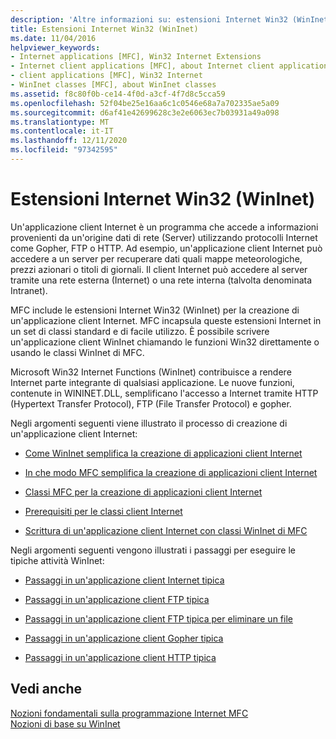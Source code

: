```yaml
---
description: 'Altre informazioni su: estensioni Internet Win32 (WinInet)'
title: Estensioni Internet Win32 (WinInet)
ms.date: 11/04/2016
helpviewer_keywords:
- Internet applications [MFC], Win32 Internet Extensions
- Internet client applications [MFC], about Internet client applications
- client applications [MFC], Win32 Internet
- WinInet classes [MFC], about WinInet classes
ms.assetid: f8c80f0b-ce14-4f0d-a3cf-4f7d8c5cca59
ms.openlocfilehash: 52f04be25e16aa6c1c0546e68a7a702335ae5a09
ms.sourcegitcommit: d6af41e42699628c3e2e6063ec7b03931a49a098
ms.translationtype: MT
ms.contentlocale: it-IT
ms.lasthandoff: 12/11/2020
ms.locfileid: "97342595"
---
```

# <a name="win32-internet-extensions-wininet"></a>Estensioni Internet Win32 (WinInet)

Un'applicazione client Internet è un programma che accede a informazioni provenienti da un'origine dati di rete (Server) utilizzando protocolli Internet come Gopher, FTP o HTTP. Ad esempio, un'applicazione client Internet può accedere a un server per recuperare dati quali mappe meteorologiche, prezzi azionari o titoli di giornali. Il client Internet può accedere al server tramite una rete esterna (Internet) o una rete interna (talvolta denominata Intranet).

MFC include le estensioni Internet Win32 (WinInet) per la creazione di un'applicazione client Internet. MFC incapsula queste estensioni Internet in un set di classi standard e di facile utilizzo. È possibile scrivere un'applicazione client WinInet chiamando le funzioni Win32 direttamente o usando le classi WinInet di MFC.

Microsoft Win32 Internet Functions (WinInet) contribuisce a rendere Internet parte integrante di qualsiasi applicazione. Le nuove funzioni, contenute in WININET.DLL, semplificano l'accesso a Internet tramite HTTP (Hypertext Transfer Protocol), FTP (File Transfer Protocol) e gopher.

Negli argomenti seguenti viene illustrato il processo di creazione di un'applicazione client Internet:

- [Come WinInet semplifica la creazione di applicazioni client Internet](../mfc/how-wininet-makes-it-easier-to-create-internet-client-applications.md)

- [In che modo MFC semplifica la creazione di applicazioni client Internet](../mfc/how-mfc-makes-it-easier-to-create-internet-client-applications.md)

- [Classi MFC per la creazione di applicazioni client Internet](../mfc/mfc-classes-for-creating-internet-client-applications.md)

- [Prerequisiti per le classi client Internet](../mfc/prerequisites-for-internet-client-classes.md)

- [Scrittura di un'applicazione client Internet con classi WinInet di MFC](../mfc/writing-an-internet-client-application-using-mfc-wininet-classes.md)

Negli argomenti seguenti vengono illustrati i passaggi per eseguire le tipiche attività WinInet:

- [Passaggi in un'applicazione client Internet tipica](../mfc/steps-in-a-typical-internet-client-application.md)

- [Passaggi in un'applicazione client FTP tipica](../mfc/steps-in-a-typical-ftp-client-application.md)

- [Passaggi in un'applicazione client FTP tipica per eliminare un file](../mfc/steps-in-a-typical-ftp-client-application-to-delete-a-file.md)

- [Passaggi in un'applicazione client Gopher tipica](../mfc/steps-in-a-typical-gopher-client-application.md)

- [Passaggi in un'applicazione client HTTP tipica](../mfc/steps-in-a-typical-http-client-application.md)

## <a name="see-also"></a>Vedi anche

[Nozioni fondamentali sulla programmazione Internet MFC](../mfc/mfc-internet-programming-basics.md)<br/>
[Nozioni di base su WinInet](../mfc/wininet-basics.md)
